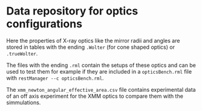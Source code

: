 # Data repository for optics configurations

Here the properties of X-ray optics like the mirror radii and angles are stored in tables with the ending ```.Wolter``` (for cone shaped optics) or ```.trueWolter```.

The files with the ending ```.rml``` contain the setups of these optics and can be used to test them for example if they are included in a ```opticsBench.rml``` file with ```restManager --c opticsBench.rml```.

The ```xmm_newton_angular_effective_area.csv``` file contains experimental data of an off axis experiment for the XMM optics to compare them with the simmulations.
